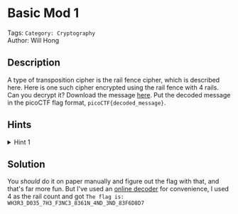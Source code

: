 # Basic Mod 1

Tags: `Category: Cryptography`\
Author: Will Hong

## Description

A type of transposition cipher is the rail fence cipher, which is described here. Here is one such cipher encrypted using the rail fence with 4 rails. Can you decrypt it?
Download the message [here](https://artifacts.picoctf.net/c/273/message.txt).
Put the decoded message in the picoCTF flag format, `picoCTF{decoded_message}`.

## Hints

<details>
<summary>Hint 1</summary>

Once you've understood how the cipher works, it's best to draw it out yourself on paper

</details>

## Solution

You *should* do it on paper manually and figure out the flag with that, and that's far more fun. But I've used an [online decoder](https://www.dcode.fr/rail-fence-cipher) for convenience, I used 4 as the rail count and got `The flag is: WH3R3_D035_7H3_F3NC3_8361N_4ND_3ND_83F6D8D7`

